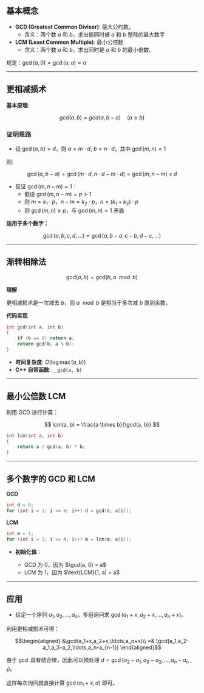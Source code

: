 

## 基本概念

- **GCD (Greatest Common Divisor)**: 最大公约数。
    - 含义：两个数 $a$ 和 $b$，求出能同时被 $a$ 和 $b$ 整除的最大数字
- **LCM (Least Common Multiple)**: 最小公倍数
    - 含义：两个数 $a$ 和 $b$，求出同时是 $a$ 和 $b$ 的最小倍数。

规定：$\gcd(a, 0) = \gcd(a, a) = a$

---

## 更相减损术

**基本原理**:

$$
gcd(a, b) = gcd(a, b - a) \quad (a \geq b)
$$

### 证明思路

- 设 $\gcd(a, b) = d$，则 $a = m\cdot d$, $b = n\cdot d$，其中 $\gcd(m, n) = 1$

则:

$$
\gcd(a, b - a) = \gcd(m\cdot d, n\cdot d - m\cdot d) = \gcd(m, n - m) \times d
$$



- 反证 $\gcd(m, n - m) = 1$：
     - 假设 $\gcd(m, n - m) = p > 1$
     - 则 $m = k_1\cdot  p$，$n - m = k_2\cdot  p$，$n = (k_1 + k_2)\cdot p$
     - 则 $\gcd(m, n) \geq p$，与 $\gcd(m, n) = 1$ 矛盾

**适用于多个数字：**

$$
\gcd(a, b, c, d, \dots) = \gcd(a, b-a, c-b, d-c, \dots)
$$

---

## 渐转相除法

$$
gcd(a, b) = gcd(b, a \mod b)
$$

**理解**

更相减损术是一次减去 $b$，而 $a \mod b$ 是相当于多次减 $b$ 直到余数。

**代码实现**

```cpp
int gcd(int a, int b) 
{
    if (b == 0) return a;
    return gcd(b, a % b);
}
```

* **时间复杂度**: $O(\log \max(a,b))$
* **C++ 自带函数**: `__gcd(a, b)`

---

## 最小公倍数 LCM

利用 GCD 进行计算：

$$
lcm(a, b) = \frac{a \times b}{\gcd(a, b)}
$$

```cpp
int lcm(int a, int b) 
{
    return a / gcd(a, b) * b;
}
```

---

## 多个数字的 GCD 和 LCM

**GCD**

```cpp
int d = 0;
for (int i = 1; i <= n; i++) d = gcd(d, a[i]);
```

**LCM**

```cpp
int m = 1;
for (int i = 1; i <= n; i++) m = lcm(m, a[i]);
```

* **初始化值**：

  * GCD 为 $0$，因为 \$\gcd(a, 0) = a\$
  * LCM 为 $1$，因为 \$\text{LCM}(1, a) = a\$

---


## 应用


- 给定一个序列 $a_1, a_2, \dots, a_n$，多组询问求 $\gcd(a_1+x,a_2+x,\ldots,a_n+x)$。


利用更相减损术可得：


$$\begin{aligned}
&\gcd(a_1+x,a_2+x,\ldots,a_n+x)\\
=& \gcd(a_1,a_2-a_1,a_3-a_2,\ldots,a_n-a_{n-1})
\end{aligned}$$


由于 $\gcd$ 具有结合律，因此可以预处理 $d=\gcd(a_2-a_1,a_3-a_2,\ldots,a_n-a_{n-1})$。


这样每次询问就直接计算 $\gcd(a_1+x,d)$ 即可。